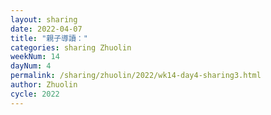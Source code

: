 ```yaml
---
layout: sharing
date: 2022-04-07
title: "親子導讀："
categories: sharing Zhuolin
weekNum: 14
dayNum: 4
permalink: /sharing/zhuolin/2022/wk14-day4-sharing3.html
author: Zhuolin
cycle: 2022
---
```


